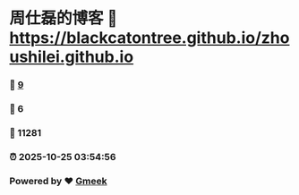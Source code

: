 # 周仕磊的博客 :link: https://blackcatontree.github.io/zhoushilei.github.io 
### :page_facing_up: [9](https://blackcatontree.github.io/zhoushilei.github.io/tag.html) 
### :speech_balloon: 6 
### :hibiscus: 11281 
### :alarm_clock: 2025-10-25 03:54:56 
### Powered by :heart: [Gmeek](https://github.com/Meekdai/Gmeek)
